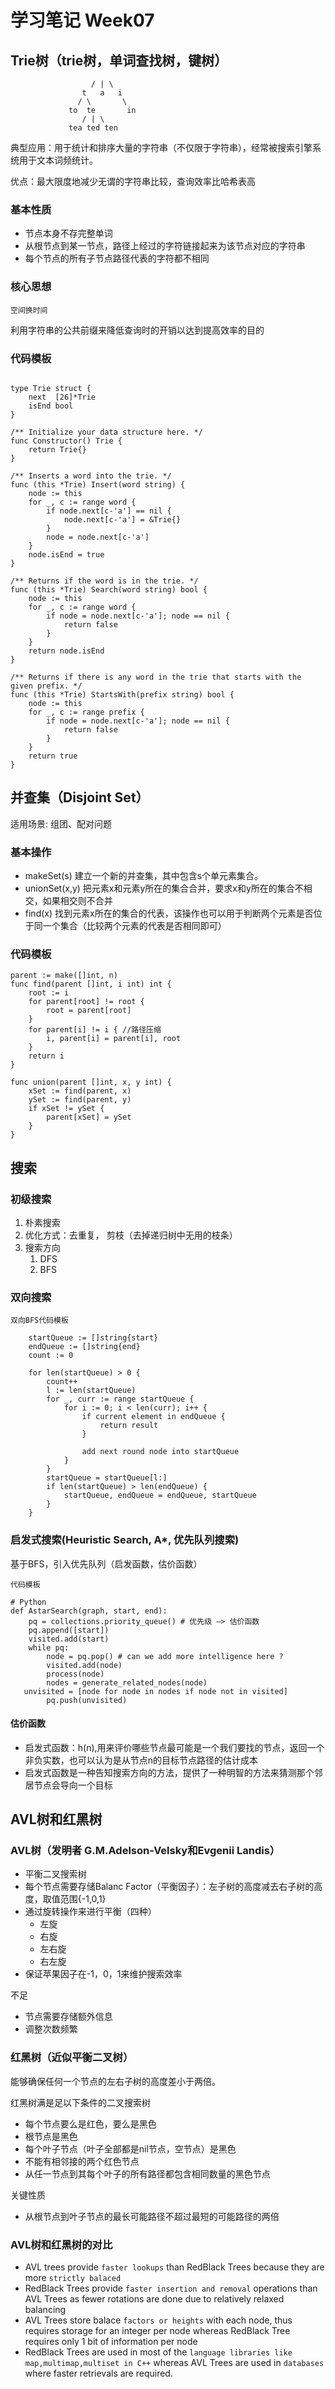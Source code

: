 # 学习笔记 Week07

## Trie树（trie树，单词查找树，键树）

```
                  / | \
                t   a   i
               / \       \  
             to  te       in
                / | \
             tea ted ten  
```

典型应用：用于统计和排序大量的字符串（不仅限于字符串），经常被搜索引擎系统用于文本词频统计。

优点：最大限度地减少无谓的字符串比较，查询效率比哈希表高

### 基本性质

* 节点本身不存完整单词
* 从根节点到某一节点，路径上经过的字符链接起来为该节点对应的字符串
* 每个节点的所有子节点路径代表的字符都不相同
  
### 核心思想

`空间换时间`

利用字符串的公共前缀来降低查询时的开销以达到提高效率的目的

### 代码模板

```

type Trie struct {
	next  [26]*Trie
	isEnd bool
}

/** Initialize your data structure here. */
func Constructor() Trie {
	return Trie{}
}

/** Inserts a word into the trie. */
func (this *Trie) Insert(word string) {
	node := this
	for _, c := range word {
		if node.next[c-'a'] == nil {
			node.next[c-'a'] = &Trie{}
		}
		node = node.next[c-'a']
	}
	node.isEnd = true
}

/** Returns if the word is in the trie. */
func (this *Trie) Search(word string) bool {
	node := this
	for _, c := range word {
		if node = node.next[c-'a']; node == nil {
			return false
		}
	}
	return node.isEnd
}

/** Returns if there is any word in the trie that starts with the given prefix. */
func (this *Trie) StartsWith(prefix string) bool {
	node := this
	for _, c := range prefix {
		if node = node.next[c-'a']; node == nil {
			return false
		}
	}
	return true
}
```

## 并查集（Disjoint Set）

适用场景: 组团、配对问题

### 基本操作

* makeSet(s) 建立一个新的并查集，其中包含s个单元素集合。
* unionSet(x,y) 把元素x和元素y所在的集合合并，要求x和y所在的集合不相交，如果相交则不合并
* find(x) 找到元素x所在的集合的代表，该操作也可以用于判断两个元素是否位于同一个集合（比较两个元素的代表是否相同即可） 

### 代码模板

```
parent := make([]int, n)
func find(parent []int, i int) int {
	root := i
	for parent[root] != root {
		root = parent[root]
	}
	for parent[i] != i { //路径压缩
		i, parent[i] = parent[i], root
	}
	return i
}

func union(parent []int, x, y int) {
	xSet := find(parent, x)
	ySet := find(parent, y)
	if xSet != ySet {
		parent[xSet] = ySet
	}
}
```

## 搜索

### 初级搜索

1. 朴素搜索
2. 优化方式：去重复， 剪枝（去掉递归树中无用的枝条）
3. 搜索方向
   1. DFS
   2. BFS

### 双向搜索

```
双向BFS代码模板

    startQueue := []string{start}
	endQueue := []string{end}
	count := 0

	for len(startQueue) > 0 {
		count++
		l := len(startQueue)
		for _, curr := range startQueue {
			for i := 0; i < len(curr); i++ {
                if current element in endQueue {
					return result
				}

				add next round node into startQueue
			}
		}
		startQueue = startQueue[l:]
		if len(startQueue) > len(endQueue) {
			startQueue, endQueue = endQueue, startQueue
		}
	}
```

### 启发式搜索(Heuristic Search, A*, 优先队列搜索)

基于BFS，引入优先队列（启发函数，估价函数）

```
代码模板

# Python
def AstarSearch(graph, start, end):
	pq = collections.priority_queue() # 优先级 —> 估价函数
	pq.append([start]) 
	visited.add(start)
	while pq: 
		node = pq.pop() # can we add more intelligence here ?
		visited.add(node)
		process(node) 
		nodes = generate_related_nodes(node) 
   unvisited = [node for node in nodes if node not in visited]
		pq.push(unvisited)
```
#### 估价函数

* 启发式函数：h(n),用来评价哪些节点最可能是一个我们要找的节点，返回一个非负实数，也可以认为是从节点n的目标节点路径的估计成本
* 启发式函数是一种告知搜索方向的方法，提供了一种明智的方法来猜测那个邻居节点会导向一个目标

## AVL树和红黑树

### AVL树（发明者 G.M.Adelson-Velsky和Evgenii Landis）

* 平衡二叉搜索树
* 每个节点需要存储Balanc Factor（平衡因子）：左子树的高度减去右子树的高度，取值范围{-1,0,1}
* 通过旋转操作来进行平衡（四种）
  * 左旋
  * 右旋
  * 左右旋
  * 右左旋
* 保证苹果因子在-1，0，1来维护搜索效率

不足
* 节点需要存储额外信息
* 调整次数频繁

### 红黑树（近似平衡二叉树）

能够确保任何一个节点的左右子树的高度差小于两倍。

红黑树满是足以下条件的二叉搜索树

* 每个节点要么是红色，要么是黑色
* 根节点是黑色
* 每个叶子节点（叶子全部都是nil节点，空节点）是黑色
* 不能有相邻接的两个红色节点
* 从任一节点到其每个叶子的所有路径都包含相同数量的黑色节点

关键性质

* 从根节点到叶子节点的最长可能路径不超过最短的可能路径的两倍

### AVL树和红黑树的对比

* AVL trees provide `faster lookups` than RedBlack Trees because they are more `strictly balaced`
* RedBlack Trees provide `faster insertion and removal` operations than AVL Trees as fewer rotations are done due to relatively relaxed balancing
* AVL Trees store balace `factors or heights` with each node, thus requires storage for an integer per node whereas RedBlack Tree requires only 1 bit of information per node
* RedBlack Trees are used in most of the `language libraries like map,multimap,multiset in C++` whereas AVL Trees are used in `databases` where faster retrievals are required.